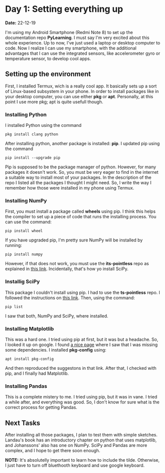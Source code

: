 # Day 1: Setting everything up

**Date:** 22-12-19

I'm using my Android Smartphone (Redmi Note 8) to set up the documentation repo **PyLearning**. I must say I'm very excited about this whole experience. Up to now, I've just used a laptop or desktop computer to code. Now I realize I can use my smartphone, with the additional advantages that I can use the integrated sensors, like accelerometer gyro or temperature sensor, to develop cool apps.

## Setting up the environment

First, I installed Termux, wich is a really cool app. It basically sets up a sort of Linux-based subsystem in your phone. In order to install packages like in your desktop computer, you can use either **pkg** or **apt**. Personally, at this point I use more pkg; apt is quite usefull though.

### Installing Python

I installed Python using the command

```
pkg install clang python
```

After installing python, another package is installed: **pip**. I updated pip using the command

```
pip install --upgrade pip
```

Pip is supposed to be the package manager of python. However, for many packages it doesn't work. So, you must be very eager to find in the internet a suitable way to install most of your packages. In the description of the repo I listed all the packages I thought I might need. So, I write the way I remember how those were installed in my phone using Termux.

### Installing NumPy

First, you must install a package called **wheels** using pip. I think this helps the compiler to set up a piece of code that runs the installing process. You can use the command:

```
pip install wheel
```

If you have upgraded pip, I'm pretty sure NumPy will be installed by running:

```
pip install numpy
```

However, if that does not work, you must use the **its-pointless** repo as explained in [this link](https://wiki.termux.com/wiki/Installing_Scipy_The_Easy_Way). Incidentally, that's how yo install SciPy.

### Installig SciPy

This package I couldn't install using pip. I had to use the **ts-pointless** repo. I followed the instructions on [this link](https://wiki.termux.com/wiki/Installing_Scipy_The_Easy_Way). Then, using the command:

```
pip list
```

I saw that both, NumPy and SciPy, where installed.

### Installing Matplotlib

This was a hard one. I tried using pip at first, but it was but a headache. So, I looked it up on google. I found [a nice page](https://github.com/termux/termux-packages/issues/3761) where I saw that I was missing some dependencies. I installed **pkg-config** using:

```
apt install pkg-config
```

And then reproduced the suggestons in that link. After that, I checked with pip, and I finally had Matplotlib.

### Installing Pandas

This is a complete mistery to me. I tried using pip, but it was in vane. I tried a while after, and everything was good. So, I don't know for sure what is the correct process for getting Pandas.

## Next Tasks

After installing all those packages, I plan to test them with simple sketches. Landau's book has an introductory chapter on python that uses matplotlib, and Johanssons' also has one on NumPy. SciPy and Pandas are more complex, and I hope to get there soon enough. 


**NOTE:** It's absolutelly important to learn how to include the tilde. Otherwise, I just have to turn off bluethooth keyboard and use google keyboard.